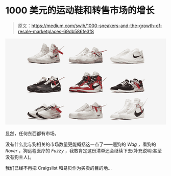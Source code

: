 # 1000 美元的运动鞋和转售市场的增长

> 原文：<https://medium.com/swlh/1000-sneakers-and-the-growth-of-resale-marketplaces-69db586fe3f8>

![](img/3d33da7c055526096d2de2fe5ae1d779.png)

显然，任何东西都有市场。

没有什么比与狗相关的市场数量更能概括这一点了——遛狗的 *Wag* ，看狗的 *Rover* ，狗远程医疗的 *Fuzzy* ，我敢肯定这份清单还会继续下去(补充说明:甚至没有狗主人)。

我们已经不再把 Craigslist 和易贝作为买卖的目的地…